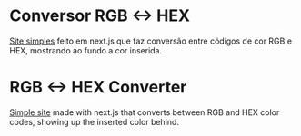 # Conversor RGB <-> HEX

[Site simples](https://color-site-eveningstarsona.vercel.app/) feito em next.js que faz conversão entre códigos de cor RGB e HEX, mostrando ao fundo a cor inserida.

# RGB <-> HEX Converter

[Simple site](https://color-site-eveningstarsona.vercel.app/) made with next.js that converts between RGB and HEX color codes, showing up the inserted color behind.
